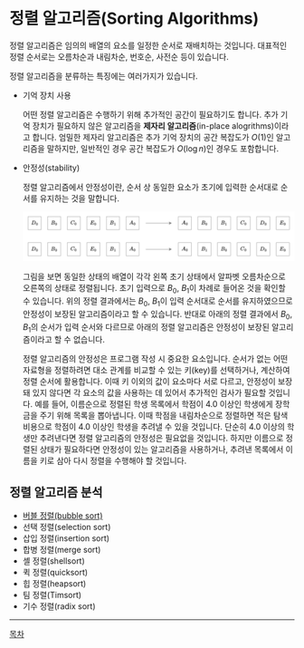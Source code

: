 # 정렬 알고리즘(Sorting Algorithms)

정렬 알고리즘은 임의의 배열의 요소를 일정한 순서로 재배치하는 것입니다. 대표적인 정렬 순서로는 오름차순과 내림차순, 번호순, 사전순 등이 있습니다.

정렬 알고리즘을 분류하는 특징에는 여러가지가 있습니다. 

- 기억 장치 사용

    어떤 정렬 알고리즘은 수행하기 위해 추가적인 공간이 필요하기도 합니다. 추가 기억 장치가 필요하지 않은 알고리즘을 **제자리 알고리즘**(in-place alogrithms)이라고 합니다. 엄밀한 제자리 알고리즘은 추가 기억 장치의 공간 복잡도가 $O(1)$인 알고리즘을 말하지만, 일반적인 경우 공간 복잡도가 $O(\log n)$인 경우도 포함합니다.

- 안정성(stability)

    정렬 알고리즘에서 안정성이란, 순서 상 동일한 요소가 초기에 입력한 순서대로 순서를 유지하는 것을 말합니다. 

    ![정렬 안정성](../media//sorting-stability.png)

    그림을 보면 동일한 상태의 배열이 각각 왼쪽 초기 상태에서 알파벳 오름차순으로 오른쪽의 상태로 정렬됩니다. 초기 입력으로 $B_0$, $B_1$이 차례로 들어온 것을 확인할 수 있습니다. 위의 정렬 결과에서는 $B_0$, $B_1$이 입력 순서대로 순서를 유지하였으므로 안정성이 보장된 알고리즘이라고 할 수 있습니다. 반대로 아래의 정렬 결과에서 $B_0$, $B_1$의 순서가 입력 순서와 다르므로 아래의 정렬 알고리즘은 안정성이 보장된 알고리즘이라고 할 수 없습니다.

    정렬 알고리즘의 안정성은 프로그램 작성 시 중요한 요소입니다. 순서가 없는 어떤 자료형을 정렬하려면 대소 관계를 비교할 수 있는 키(key)를 선택하거나, 계산하여 정렬 순서에 활용합니다. 이때 키 이외의 값이 요소마다 서로 다르고, 안정성이 보장돼 있지 않다면 각 요소의 값을 사용하는 데 있어서 추가적인 검사가 필요할 것입니다. 예를 들어, 이름순으로 정렬된 학생 목록에서 학점이 4.0 이상인 학생에게 장학금을 주기 위해 목록을 뽑아냅니다. 이때 학점을 내림차순으로 정렬하면 적은 탐색 비용으로 학점이 4.0 이상인 학생을 추려낼 수 있을 것입니다. 단순히 4.0 이상의 학생만 추려낸다면 정렬 알고리즘의 안정성은 필요없을 것입니다. 하지만 이름으로 정렬된 상태가 필요하다면 안정성이 있는 알고리즘을 사용하거나, 추려낸 목록에서 이름을 키로 삼아 다시 정렬을 수행해야 할 것입니다.

## 정렬 알고리즘 분석

- [버블 정렬(bubble sort)](./정렬-알고리즘-버블-정렬.md)
- 선택 정렬(selection sort)
- 삽입 정렬(insertion sort)
- 합병 정렬(merge sort)
- 셸 정렬(shellsort)
- 퀵 정렬(quicksort)
- 힙 정렬(heapsort)
- 팀 정렬(Timsort)
- 기수 정렬(radix sort)

----

[목차](../readme.md)
